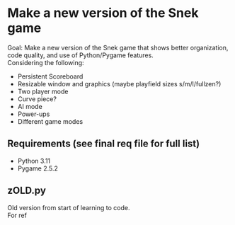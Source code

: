 # Make a new version of the Snek game
Goal: Make a new version of the Snek game that shows better organization, code quality, and use of Python/Pygame features.  
Considering the following:  
 - Persistent Scoreboard
 - Resizable window and graphics (maybe playfield sizes s/m/l/fullzen?)
 - Two player mode
 - Curve piece?
 - AI mode
 - Power-ups
 - Different game modes

## Requirements (see final req file for full list)
- Python 3.11
- Pygame 2.5.2

## zOLD.py
Old version from start of learning to code.  
For ref
